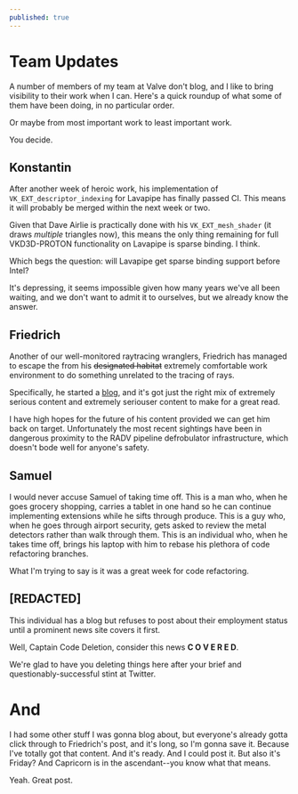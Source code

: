 ```yaml
---
published: true
---
```

# Team Updates
A number of members of my team at Valve don't blog, and I like to bring visibility to their work when I can. Here's a quick roundup of what some of them have been doing, in no particular order.

Or maybe from most important work to least important work.

You decide.

## Konstantin
After another week of heroic work, his implementation of `VK_EXT_descriptor_indexing` for Lavapipe has finally passed CI. This means it will probably be merged within the next week or two.

Given that Dave Airlie is practically done with his `VK_EXT_mesh_shader` (it draws *multiple* triangles now), this means the only thing remaining for full VKD3D-PROTON functionality on Lavapipe is sparse binding. I think.

Which begs the question: will Lavapipe get sparse binding support before Intel?

It's depressing, it seems impossible given how many years we've all been waiting, and we don't want to admit it to ourselves, but we already know the answer.

## Friedrich
Another of our well-monitored raytracing wranglers, Friedrich has managed to escape the from his ~~designated habitat~~ extremely comfortable work environment to do something unrelated to the tracing of rays.

Specifically, he started a [blog](https://pixelcluster.github.io/Hang-Exploration-Splitgate/), and it's got just the right mix of extremely serious content and extremely seriouser content to make for a great read.

I have high hopes for the future of his content provided we can get him back on target. Unfortunately the most recent sightings have been in dangerous proximity to the RADV pipeline defrobulator infrastructure, which doesn't bode well for anyone's safety.

## Samuel
I would never accuse Samuel of taking time off. This is a man who, when he goes grocery shopping, carries a tablet in one hand so he can continue implementing extensions while he sifts through produce. This is a guy who, when he goes through airport security, gets asked to review the metal detectors rather than walk through them. This is an individual who, when he takes time off, brings his laptop with him to rebase his plethora of code refactoring branches.

What I'm trying to say is it was a great week for code refactoring.

## [REDACTED]
This individual has a blog but refuses to post about their employment status until a prominent news site covers it first.

Well, Captain Code Deletion, consider this news **C O V E R E D**.

We're glad to have you deleting things here after your brief and questionably-successful stint at Twitter.

# And
I had some other stuff I was gonna blog about, but everyone's already gotta click through to Friedrich's post, and it's long, so I'm gonna save it. Because I've totally got that content. And it's ready. And I could post it. But also it's Friday? And Capricorn is in the ascendant--you know what that means.

Yeah. Great post.
